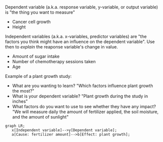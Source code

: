 Dependent variable (a.k.a. response variable, y-variable, or output variable) is "the thing you want to measure"
* Cancer cell growth
* Height

Independent variables (a.k.a. x-variables, predictor variables) are "the factors you think might have an influence on the dependent variable". Use then to *explain* the reaponse variable's change in value. 
* Amount of sugar intake
* Number of chemotherapy sessions taken
* Age

Example of a plant growth study: 
* What are you wanting to learn? "Which factors influence plant growth the most?"
* What is your dependent variable? "Plant growth during the study in inches"
* What factors do you want to use to see whether they have any impact? "We will measure daily the amount of fertilizer applied, the soil moisture, and the amount of sunlight"

```mermaid
graph LR;
   x[Independent variable]-->y[Dependent variable];
   a[Cause: fertilizer amount]-->b[Effect: plant growth];

```